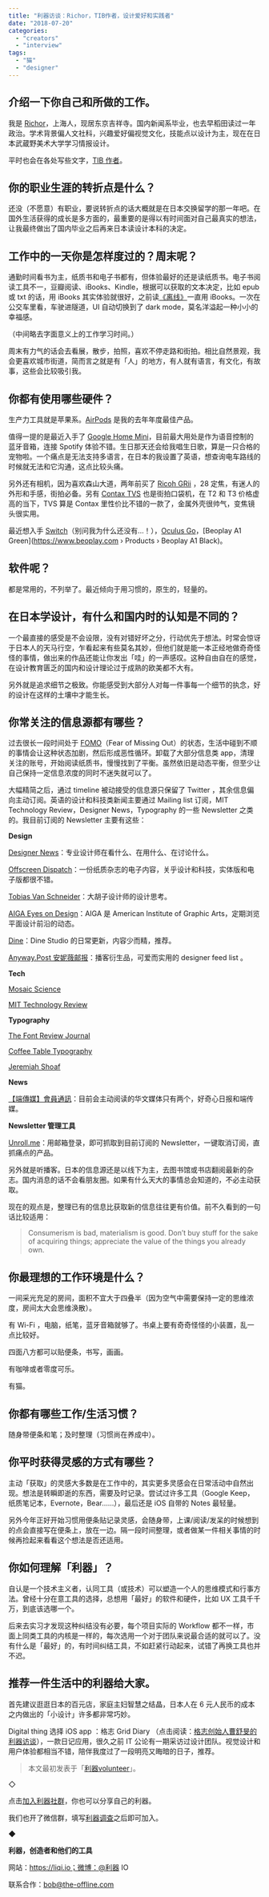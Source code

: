 ```yaml
---
title: "利器访谈：Richor，TIB作者，设计爱好和实践者"
date: "2018-07-20"
categories: 
  - "creators"
  - "interview"
tags: 
  - "猫"
  - "designer"
---
```


## **介绍一下你自己和所做的工作。**

我是 [Richor](https://richor.me/)，上海人，现居东京吉祥寺。国内新闻系毕业，也去早稻田读过一年政治。学术背景偏人文社科，兴趣爱好偏视觉文化，技能点以设计为主，现在在日本武蔵野美术大学学习情报设计。

平时也会在各处写些文字，[TIB 作者](https://thetype.com/author/richorwang/)。

## **你的职业生涯的转折点是什么？**

还没（不愿意）有职业，要说转折点的话大概就是在日本交换留学的那一年吧。在国外生活获得的成长是多方面的，最重要的是得以有时间面对自己最真实的想法，让我最终做出了国内毕业之后再来日本读设计本科的决定。

## **工作中的一天你是怎样度过的？周末呢？**

通勤时间看书为主，纸质书和电子书都有，但体验最好的还是读纸质书。电子书阅读工具不一，豆瓣阅读、iBooks、Kindle，根据可以获取的文本决定，比如 epub 或 txt 的话，用 iBooks 其实体验就很好，之前读[《离线》](https://liqi.io/cris/)一直用 iBooks。一次在公交车里看，车驶进隧道，UI 自动切换到了 dark mode，莫名洋溢起一种小小的幸福感。

（中间略去字面意义上的工作学习时间。）

周末有力气的话会去看展，散步，拍照，喜欢不停走路和街拍。相比自然景观，我会更喜欢城市街道，简而言之就是有「人」的地方，有人就有语言，有文化，有故事，这些会比较吸引我。

## **你都有使用哪些硬件？**

生产力工具就是苹果系。[AirPods](https://www.apple.com/airpods/) 是我的去年年度最佳产品。

值得一提的是最近入手了 [Google Home Mini](https://store.google.com/product/google_home_mini)，目前最大用处是作为语音控制的蓝牙音箱，连接 Spotify 体验不错。生日那天还会给我唱生日歌，算是一只合格的宠物啦。一个痛点是无法支持多语言，在日本的我设置了英语，想查询电车路线的时候就无法和它沟通，这点比较头痛。

另外还有相机，因为喜欢森山大道，两年前买了 [Ricoh GRii](https://www.ricoh-imaging.co.jp/english/products/gr-2/) ，28 定焦，有迷人的外形和手感，街拍必备。另有 [Contax TVS](https://www.35mmc.com/10/09/2016/contax-tvs/) 也是街拍口袋机，在 T2 和 T3 价格虚高的当下，TVS 算是 Contax 里性价比不错的一款了，金属外壳很帅气，变焦镜头很实用。

最近想入手 [Switch](https://www.nintendo.com/switch/)（别问我为什么还没有…！），[Oculus Go](https://www.oculus.com/go/)，[Beoplay A1 Green](https://www.beoplay.com › Products › Beoplay A1 Black)。

## **软件呢？**

都是常用的，不列举了。最近倾向于用习惯的，原生的，轻量的。

## **在日本学设计，有什么和国内时的认知是不同的？**

一个最直接的感受是不会设限，没有对错好坏之分，行动优先于想法。时常会惊讶于日本人的天马行空，乍看起来有些莫名其妙，但他们就是能一本正经地做奇奇怪怪的事情，做出来的作品还能让你发出「哇」的一声感叹。这种自由自在的感觉，在设计教育匮乏的国内和设计理论过于成熟的欧美都不大有。

另外就是追求细节之极致。你能感受到大部分人对每一件事每一个细节的执念，好的设计在这样的土壤中才能生长。

## **你常关注的信息源都有哪些？**

过去很长一段时间处于 [FOMO](https://en.wikipedia.org/wiki/Fear_of_missing_out)（Fear of Missing Out）的状态，生活中碰到不顺的事情会让这种状态加剧，然后形成恶性循环。卸载了大部分信息类 app，清理关注的账号，开始阅读纸质书，慢慢找到了平衡。虽然依旧是动态平衡，但至少让自己保持一定信息浓度的同时不迷失就可以了。

大幅精简之后，通过 timeline 被动接受的信息源只保留了 Twitter ，其余信息偏向主动订阅。英语的设计和科技类新闻主要通过 Mailing list 订阅，MIT Technology Review，Designer News，Typography 的一些 Newsletter 之类的。我目前订阅的 Newsletter 主要有这些：

**Design**

[Designer News](https://www.designernews.co/)：专业设计师在看什么、在用什么、在讨论什么。

[Offscreen Dispatch](https://offscreenmag.com)：一份纸质杂志的电子内容，关乎设计和科技，实体版和电子版都很不错。

[Tobias Van Schneider](https://www.vanschneider.com/)：大胡子设计师的设计思考。

[AIGA Eyes on Design](https://eyeondesign.aiga.org/)：AIGA 是 American Institute of Graphic Arts，定期浏览平面设计前沿的动态。

[Dine](https://dinehq.com/news/)：Dine Studio 的日常更新，内容少而精，推荐。

[Anyway.Post 安妮薇邮报](https://anyway.fm/post/)：播客衍生品，可爱而实用的 designer feed list 。

**Tech**

[Mosaic Science](https://mosaicscience.com/)

[MIT Technology Review](https://www.technologyreview.com/)

**Typography**

[The Font Review Journal](https://fontreviewjournal.com/)

[Coffee Table Typography](https://ricardofilipe.com/coffeetabletype/)

[Jeremiah Shoaf](https://www.jeremiahshoaf.com/)

**News**

[【端傳媒】會員通訊](https://theinitium.com/)：目前会主动阅读的华文媒体只有两个，好奇心日报和端传媒。

**Newsletter 管理工具**

[Unroll.me](https://unroll.me/)：用邮箱登录，即可抓取到目前订阅的 Newsletter，一键取消订阅，直抓痛点的产品。

另外就是听播客。日本的信息源还是以线下为主，去图书馆或书店翻阅最新的杂志。国内消息的话不会看朋友圈。如果有什么天大的事情总会知道的，不必主动获取。

现在的观点是，整理已有的信息比获取新的信息往往更有价值。前不久看到的一句话比较适用：

> Consumerism is bad, materialism is good. Don’t buy stuff for the sake of acquiring things; appreciate the value of the things you already own.

## **你最理想的工作环境是什么？**

一间采光充足的房间，面积不宜大于四叠半（因为空气中需要保持一定的思维浓度，房间太大会思维涣散）。

有 Wi-Fi ，电脑，纸笔，蓝牙音箱就够了。书桌上要有奇奇怪怪的小装置，乱一点比较好。

四面八方都可以贴便条，书写，画画。

有咖啡或者零度可乐。

有猫。

## **你都有哪些工作/生活习惯？**

随身带便条和笔；及时整理（习惯尚在养成中）。

## **你平时获得灵感的方式有哪些？** 

主动「获取」的灵感大多数是在工作中的，其实更多灵感会在日常活动中自然出现。想法是转瞬即逝的东西，需要及时记录。尝试过许多工具（Google Keep，纸质笔记本，Evernote，Bear……），最后还是 iOS 自带的 Notes 最轻量。

另外今年正好开始习惯用便条贴记录灵感，会随身带，上课/阅读/发呆的时候想到的点会直接写在便条上，放在一边。隔一段时间整理，或者做某一件相关事情的时候再捡起来看看这个想法是否还适用。

## **你如何理解「利器」？**

自认是一个技术主义者，认同工具（或技术）可以塑造一个人的思维模式和行事方法。曾经十分在意工具的选择，总想用「最好」的软件和硬件，比如 UX 工具千千万，到底该选哪一个。

后来去实习才发现这种纠结没有必要，每个项目实际的 Workflow 都不一样，市面上同类工具的内核是一样的，每次选用一个对于团队来说最合适的就可以了。没有什么是「最好」的，有时间纠结工具，不如赶紧行动起来，试错了再换工具也并不迟。

## **推荐一件生活中的利器给大家。** 

首先建议逛逛日本的百元店，家庭主妇智慧之结晶，日本人在 6 元人民币的成本之内做出的「小设计」许多都非常巧妙。

Digital thing 选择 iOS app ：格志 Grid Diary （点击阅读：[格志创始人曹舒旻的利器访谈](https://mp.weixin.qq.com/s?__biz=MzA3NTgzNzU2NQ==&mid=401443419&idx=1&sn=5320be6b6ac04cf9cd9556a4ac12ac12&scene=21#wechat_redirect)），一款日记应用，很久之前 IT 公论有一期采访过设计团队。视觉设计和用户体验都相当不错，陪伴我度过了一段明亮又晦暗的日子，推荐。

> 本文最初发表于「[利器volunteer](https://mp.weixin.qq.com/s?__biz=MzUwOTg4MzYyNg==&mid=2247483670&idx=1&sn=743b7fda89f6abc793277319f26c0bc9&chksm=f90a2493ce7dad85a98b51b31fe72cdd3b502a269a50be4afb7b6d6fe3593d91f2fe2de20474&scene=21#wechat_redirect)」。

◇

点击[加入利器社群](https://mp.weixin.qq.com/s?__biz=MzA3NTgzNzU2NQ==&mid=400594784&idx=1&sn=a88b34faa7522206957d448d40ea0b31&scene=21#wechat_redirect)，你也可以分享自己的利器。

我们也开了微信群，填写[利器调查](https://mp.weixin.qq.com/s?__biz=MzA3NTgzNzU2NQ==&mid=401391156&idx=1&sn=5acb57ea282a9b0d5723b103d60eb230&scene=21#wechat_redirect)之后即可加入。

◆

**利器，创造者和他们的工具**

网站：https://liqi.io；微博：@利器 IO

联系合作：bob@the-offline.com
